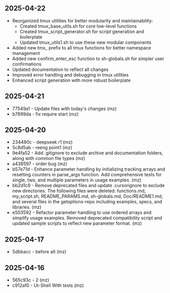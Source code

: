 ## 2025-04-22
* Reorganized tmux utilities for better modularity and maintainability:
  * Created tmux_base_utils.sh for core low-level functions
  * Created tmux_script_generator.sh for script generation and boilerplate
  * Updated tmux_utils1.sh to use these new modular components
* Added new tmx_ prefix to all tmux functions for better namespace management
* Added new confirm_enter_esc function to sh-globals.sh for simpler user confirmations
* Updated documentation to reflect all changes
* Improved error handling and debugging in tmux utilities
* Enhanced script generation with more robust boilerplate

## 2025-04-21
* 77549a1 - Update files with today's changes (mz)
* b7899da - fix require start (mz)

## 2025-04-20
* 234480c - deepseek r1 (mz)
* 5c8d5ab - reeng  point1 (mz)
* 9e4fa52 - Add .gitignore to exclude archive and documentation folders, along with common file types (mz)
* a438597 - order bug (mz)
* b57e71d - Enhance parameter handling by initializing tracking arrays and resetting counters in parse_args function. Add comprehensive tests for single, two, and multiple parameters in usage examples. (mz)
* bb2d1c9 - Remove deprecated files and update .cursorignore to exclude new directories. The following files were deleted: functions.md, my_script.sh, README_PARAMS.md, sh-globals.md, Doc/README1.md, and several files in the getoptions-repo including examples, specs, and libraries. (mz)
* e503592 - Refactor parameter handling to use ordered arrays and simplify usage examples. Removed deprecated compatibility script and updated sample scripts to reflect new parameter format. (mz)

## 2025-04-17
* 5dbbacc - before alt (mz)

## 2025-04-16
* 565c93c - 2 (mz)
* c912af0 - Ut-Shell With tests (mz)
